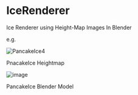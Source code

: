 # IceRenderer
Ice Renderer using Height-Map Images In Blender

e.g.

![PancakeIce4](https://github.com/qurafa/IceRenderer/assets/57468292/550867cd-3845-4239-a39f-fd5bfadbf98b)

PnacakeIce Heightmap

![image](https://github.com/qurafa/IceRenderer/assets/57468292/9d2c32e9-9051-4ef9-8866-42d0ca84652c)

PancakeIce Blender Model
